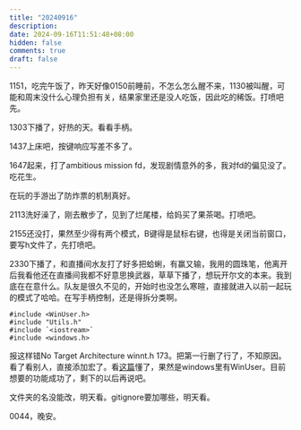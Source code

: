 ```yaml
---
title: "20240916"
description: 
date: 2024-09-16T11:51:48+08:00
hidden: false
comments: true
draft: false
---
```

1151，吃完午饭了，昨天好像0150前睡前，不怎么怎么醒不来，1130被叫醒，可能和周末没什么心理负担有关，结果家里还是没人吃饭，因此吃的稀饭。打喷吧先。

1303下播了，好热的天。看看手柄。

1437上床吧，按键响应写差不多了。

1647起来，打了ambitious mission fd，发现剧情意外的多，我对fd的偏见没了。吃花生。

在玩的手游出了防炸票的机制真好。

2113洗好澡了，刚去散步了，见到了烂尾楼，给妈买了果茶喝。打喷吧。

2155还没打，果然至少得有两个模式，B键得是鼠标右键，也得是关闭当前窗口，要写h文件了，先打喷吧。

2330下播了，和直播间水友打了好多把蛤蜊，有赢又输，我用的圆珠笔，他离开后我看他还在直播间我都不好意思换武器，草草下播了，想玩开尔文的本来。我到底在在意什么。队友是很久不见的，开始时也没怎么寒暄，直接就进入以前一起玩的模式了哈哈。在写手柄控制，还是得拆分类啊。

```
#include <WinUser.h>
#include "Utils.h"
#include `<iostream>`
#include <windows.h>
```

报这样错No Target Architecture  winnt.h 173。把第一行删了行了，不知原因。看了看别人，直接添加宏了。看[这篇](https://blog.csdn.net/wcc27857285/article/details/85197877)懂了，果然是windows里有WinUser。目前想要的功能成功了，剩下的以后再说吧。

文件夹的名没能改，明天看。gitignore要加哪些，明天看。

0044，晚安。

